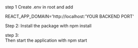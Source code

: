 step 1
Create .env in root and add

  REACT_APP_DOMAIN='http://localhost:'YOUR BACKEND PORT'

Step 2:
  Install the package with
      npm install

step 3:  
  Then start the application with
      npm start

